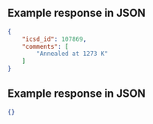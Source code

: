 ## Example response in JSON

```json
{
    "icsd_id": 107869, 
    "comments": [
        "Annealed at 1273 K"
    ]
}
```

## Example response in JSON

```json
{}
```

